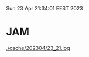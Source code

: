 Sun 23 Apr 21:34:01 EEST 2023
# JAM
<a href='./cache/202304/23_21.log'>./cache/202304/23_21.log</a>
